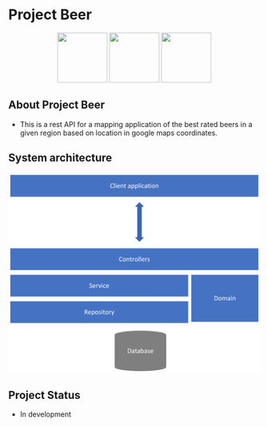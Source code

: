 # Project Beer

<p align="center">
    <img src="https://devkico.itexto.com.br/wp-content/uploads/2014/08/spring-boot-project-logo.png" width="100px" height="100px"/>
    <img src="https://cdn.iconscout.com/icon/free/png-256/free-java-60-1174953.png" width="100px" height="100px"/>
    <img src="https://www.opc-router.de/wp-content/uploads/2021/03/mongodb_thumbnail.png" width="100px" height="100px"/>
    
</p>

## About Project Beer
* This is a rest API for a mapping application of the best rated beers in a given region based on location in google maps coordinates.

## System architecture
<p align="center">
    <img src="https://github.com/augustojulio-code/imagens_arquiteturas_readme/blob/master/arquiteturaProjectBeer.jpeg" width="600px" height="400px"/>
</p>

## Project Status
* In development
